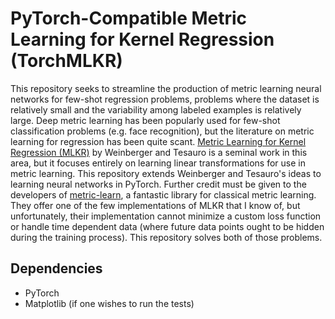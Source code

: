 # PyTorch-Compatible Metric Learning for Kernel Regression (TorchMLKR)

This repository seeks to streamline the production of metric learning neural networks for few-shot regression problems, problems where
the dataset is relatively small and the variability among labeled examples is relatively large. 
Deep metric learning has been popularly used for few-shot classification problems (e.g. face recognition), but the literature on metric learning for regression has been
quite scant. [Metric Learning for Kernel Regression (MLKR)](https://proceedings.mlr.press/v2/weinberger07a/weinberger07a.pdf) by Weinberger and Tesauro is a seminal work in this
area, but it focuses entirely on learning linear transformations for use in metric learning. This repository extends Weinberger and Tesauro's ideas to learning neural networks
in PyTorch. Further credit must be given to the developers of [metric-learn](https://github.com/scikit-learn-contrib/metric-learn/tree/master), a fantastic library for classical
metric learning. They offer one of the few implementations of MLKR that I know of, but unfortunately, their implementation cannot minimize a custom loss function or handle time dependent data (where future data points ought to be hidden during the training process). This repository solves both of those problems.

## Dependencies
- PyTorch
- Matplotlib (if one wishes to run the tests)
